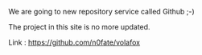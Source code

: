 We are going to new repository service called Github ;-)

The project in this site is no more updated.

Link : https://github.com/n0fate/volafox